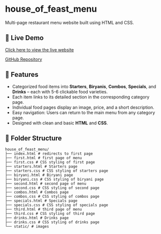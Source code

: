 # house_of_feast_menu
Multi-page restaurant menu website built using HTML and CSS.
## 🔗 Live Demo
[Click here to view the live website](https://likhita-nanda.github.io/house_of_feast_menu/)


[GitHub Repository](https://github.com/Likhita-nanda/house_of_feast_menu)

## 📝 Features
- Categorized food items into **Starters**, **Biryanis**, **Combos**, **Specials**, and **Drinks** – each with 5-6 clickable food varieties.
- Each item links to its detailed section in the corresponding category page.
- Individual food pages display an image, price, and a short description.
- Easy navigation: Users can return to the main menu from any category page.
- Designed with clean and basic **HTML** and **CSS**.

## 📁 Folder Structure
```
house_of_feast_menu/
├── index.html # redirects to first page
├── first.html # first page of menu
├── first.css # CSS styling of first page
├── starters.html # Starters page
├── starters.css # CSS styling of starters page
├── biryani.html # Biryani page
├── biryani.css # CSS styling of biryani page
├── second.html # second page of menu
├── second.css # CSS styling of second page
├── combos.html # Combos page
├── combos.css # CSS styling of combos page
├── specials.html # Specials page
├── specials.css # CSS styling of specials page
├── third.html # third page of menu
├── third.css # CSS styling of third page
├── drinks.html # Drinks page
├── drinks.css # CSS styling of drinks page
└── static/ # images
```
